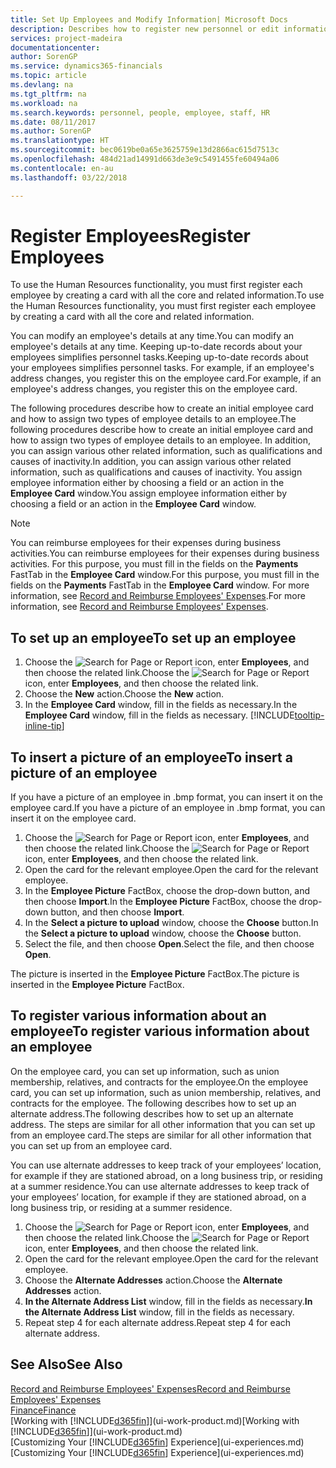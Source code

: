 ```yaml
---
title: Set Up Employees and Modify Information| Microsoft Docs
description: Describes how to register new personnel or edit information for existing staff.
services: project-madeira
documentationcenter: 
author: SorenGP
ms.service: dynamics365-financials
ms.topic: article
ms.devlang: na
ms.tgt_pltfrm: na
ms.workload: na
ms.search.keywords: personnel, people, employee, staff, HR
ms.date: 08/11/2017
ms.author: SorenGP
ms.translationtype: HT
ms.sourcegitcommit: bec0619be0a65e3625759e13d2866ac615d7513c
ms.openlocfilehash: 484d21ad14991d663de3e9c5491455fe60494a06
ms.contentlocale: en-au
ms.lasthandoff: 03/22/2018

---
```

# <a name="register-employees"></a><span data-ttu-id="89f36-103">Register Employees</span><span class="sxs-lookup"><span data-stu-id="89f36-103">Register Employees</span></span>
<span data-ttu-id="89f36-104">To use the Human Resources functionality, you must first register each employee by creating a card with all the core and related information.</span><span class="sxs-lookup"><span data-stu-id="89f36-104">To use the Human Resources functionality, you must first register each employee by creating a card with all the core and related information.</span></span>

<span data-ttu-id="89f36-105">You can modify an employee's details at any time.</span><span class="sxs-lookup"><span data-stu-id="89f36-105">You can modify an employee's details at any time.</span></span> <span data-ttu-id="89f36-106">Keeping up-to-date records about your employees simplifies personnel tasks.</span><span class="sxs-lookup"><span data-stu-id="89f36-106">Keeping up-to-date records about your employees simplifies personnel tasks.</span></span> <span data-ttu-id="89f36-107">For example, if an employee's address changes, you register this on the employee card.</span><span class="sxs-lookup"><span data-stu-id="89f36-107">For example, if an employee's address changes, you register this on the employee card.</span></span>

<span data-ttu-id="89f36-108">The following procedures describe how to create an initial employee card and how to assign two types of employee details to an employee.</span><span class="sxs-lookup"><span data-stu-id="89f36-108">The following procedures describe how to create an initial employee card and how to assign two types of employee details to an employee.</span></span> <span data-ttu-id="89f36-109">In addition, you can assign various other related information, such as qualifications and causes of inactivity.</span><span class="sxs-lookup"><span data-stu-id="89f36-109">In addition, you can assign various other related information, such as qualifications and causes of inactivity.</span></span> <span data-ttu-id="89f36-110">You assign employee information either by choosing a field or an action in the **Employee Card** window.</span><span class="sxs-lookup"><span data-stu-id="89f36-110">You assign employee information either by choosing a field or an action in the **Employee Card** window.</span></span>

> [!NOTE]  
> <span data-ttu-id="89f36-111">You can reimburse employees for their expenses during business activities.</span><span class="sxs-lookup"><span data-stu-id="89f36-111">You can reimburse employees for their expenses during business activities.</span></span> <span data-ttu-id="89f36-112">For this purpose, you must fill in the fields on the **Payments** FastTab in the **Employee Card** window.</span><span class="sxs-lookup"><span data-stu-id="89f36-112">For this purpose, you must fill in the fields on the **Payments** FastTab in the **Employee Card** window.</span></span> <span data-ttu-id="89f36-113">For more information, see [Record and Reimburse Employees' Expenses](finance-how-record-reimburse-employee-expenses.md).</span><span class="sxs-lookup"><span data-stu-id="89f36-113">For more information, see [Record and Reimburse Employees' Expenses](finance-how-record-reimburse-employee-expenses.md).</span></span>

## <a name="to-set-up-an-employee"></a><span data-ttu-id="89f36-114">To set up an employee</span><span class="sxs-lookup"><span data-stu-id="89f36-114">To set up an employee</span></span>
1. <span data-ttu-id="89f36-115">Choose the ![Search for Page or Report](media/ui-search/search_small.png "Search for Page or Report icon") icon, enter **Employees**, and then choose the related link.</span><span class="sxs-lookup"><span data-stu-id="89f36-115">Choose the ![Search for Page or Report](media/ui-search/search_small.png "Search for Page or Report icon") icon, enter **Employees**, and then choose the related link.</span></span>
2. <span data-ttu-id="89f36-116">Choose the **New** action.</span><span class="sxs-lookup"><span data-stu-id="89f36-116">Choose the **New** action.</span></span>
3. <span data-ttu-id="89f36-117">In the **Employee Card** window, fill in the fields as necessary.</span><span class="sxs-lookup"><span data-stu-id="89f36-117">In the **Employee Card** window, fill in the fields as necessary.</span></span> [!INCLUDE[tooltip-inline-tip](includes/tooltip-inline-tip_md.md)]

## <a name="to-insert-a-picture-of-an-employee"></a><span data-ttu-id="89f36-118">To insert a picture of an employee</span><span class="sxs-lookup"><span data-stu-id="89f36-118">To insert a picture of an employee</span></span>
<span data-ttu-id="89f36-119">If you have a picture of an employee in .bmp format, you can insert it on the employee card.</span><span class="sxs-lookup"><span data-stu-id="89f36-119">If you have a picture of an employee in .bmp format, you can insert it on the employee card.</span></span>

1. <span data-ttu-id="89f36-120">Choose the ![Search for Page or Report](media/ui-search/search_small.png "Search for Page or Report icon") icon, enter **Employees**, and then choose the related link.</span><span class="sxs-lookup"><span data-stu-id="89f36-120">Choose the ![Search for Page or Report](media/ui-search/search_small.png "Search for Page or Report icon") icon, enter **Employees**, and then choose the related link.</span></span>
2. <span data-ttu-id="89f36-121">Open the card for the relevant employee.</span><span class="sxs-lookup"><span data-stu-id="89f36-121">Open the card for the relevant employee.</span></span>
3. <span data-ttu-id="89f36-122">In the **Employee Picture** FactBox, choose the drop-down button, and then choose **Import**.</span><span class="sxs-lookup"><span data-stu-id="89f36-122">In the **Employee Picture** FactBox, choose the drop-down button, and then choose **Import**.</span></span>
4. <span data-ttu-id="89f36-123">In the **Select a picture to upload** window, choose the **Choose** button.</span><span class="sxs-lookup"><span data-stu-id="89f36-123">In the **Select a picture to upload** window, choose the **Choose** button.</span></span>
5. <span data-ttu-id="89f36-124">Select the file, and then choose **Open**.</span><span class="sxs-lookup"><span data-stu-id="89f36-124">Select the file, and then choose **Open**.</span></span>

<span data-ttu-id="89f36-125">The picture is inserted in the **Employee Picture** FactBox.</span><span class="sxs-lookup"><span data-stu-id="89f36-125">The picture is inserted in the **Employee Picture** FactBox.</span></span>

## <a name="to-register-various-information-about-an-employee"></a><span data-ttu-id="89f36-126">To register various information about an employee</span><span class="sxs-lookup"><span data-stu-id="89f36-126">To register various information about an employee</span></span>
<span data-ttu-id="89f36-127">On the employee card, you can set up information, such as union membership, relatives, and contracts for the employee.</span><span class="sxs-lookup"><span data-stu-id="89f36-127">On the employee card, you can set up information, such as union membership, relatives, and contracts for the employee.</span></span> <span data-ttu-id="89f36-128">The following describes how to set up an alternate address.</span><span class="sxs-lookup"><span data-stu-id="89f36-128">The following describes how to set up an alternate address.</span></span> <span data-ttu-id="89f36-129">The steps are similar for all other information that you can set up from an employee card.</span><span class="sxs-lookup"><span data-stu-id="89f36-129">The steps are similar for all other information that you can set up from an employee card.</span></span>

<span data-ttu-id="89f36-130">You can use alternate addresses to keep track of your employees’ location, for example if they are stationed abroad, on a long business trip, or residing at a summer residence.</span><span class="sxs-lookup"><span data-stu-id="89f36-130">You can use alternate addresses to keep track of your employees’ location, for example if they are stationed abroad, on a long business trip, or residing at a summer residence.</span></span>

1. <span data-ttu-id="89f36-131">Choose the ![Search for Page or Report](media/ui-search/search_small.png "Search for Page or Report icon") icon, enter **Employees**, and then choose the related link.</span><span class="sxs-lookup"><span data-stu-id="89f36-131">Choose the ![Search for Page or Report](media/ui-search/search_small.png "Search for Page or Report icon") icon, enter **Employees**, and then choose the related link.</span></span>
2. <span data-ttu-id="89f36-132">Open the card for the relevant employee.</span><span class="sxs-lookup"><span data-stu-id="89f36-132">Open the card for the relevant employee.</span></span>
3. <span data-ttu-id="89f36-133">Choose the **Alternate Addresses** action.</span><span class="sxs-lookup"><span data-stu-id="89f36-133">Choose the **Alternate Addresses** action.</span></span>
4. <span data-ttu-id="89f36-134">**In the Alternate Address List** window, fill in the fields as necessary.</span><span class="sxs-lookup"><span data-stu-id="89f36-134">**In the Alternate Address List** window, fill in the fields as necessary.</span></span>
5. <span data-ttu-id="89f36-135">Repeat step 4 for each alternate address.</span><span class="sxs-lookup"><span data-stu-id="89f36-135">Repeat step 4 for each alternate address.</span></span>

## <a name="see-also"></a><span data-ttu-id="89f36-136">See Also</span><span class="sxs-lookup"><span data-stu-id="89f36-136">See Also</span></span>
[<span data-ttu-id="89f36-137">Record and Reimburse Employees' Expenses</span><span class="sxs-lookup"><span data-stu-id="89f36-137">Record and Reimburse Employees' Expenses</span></span>](finance-how-record-reimburse-employee-expenses.md)  
[<span data-ttu-id="89f36-138">Finance</span><span class="sxs-lookup"><span data-stu-id="89f36-138">Finance</span></span>](finance.md)  
<span data-ttu-id="89f36-139">[Working with [!INCLUDE[d365fin](includes/d365fin_md.md)]](ui-work-product.md)</span><span class="sxs-lookup"><span data-stu-id="89f36-139">[Working with [!INCLUDE[d365fin](includes/d365fin_md.md)]](ui-work-product.md)</span></span>  
<span data-ttu-id="89f36-140">[Customizing Your [!INCLUDE[d365fin](includes/d365fin_md.md)] Experience](ui-experiences.md)</span><span class="sxs-lookup"><span data-stu-id="89f36-140">[Customizing Your [!INCLUDE[d365fin](includes/d365fin_md.md)] Experience](ui-experiences.md)</span></span>

